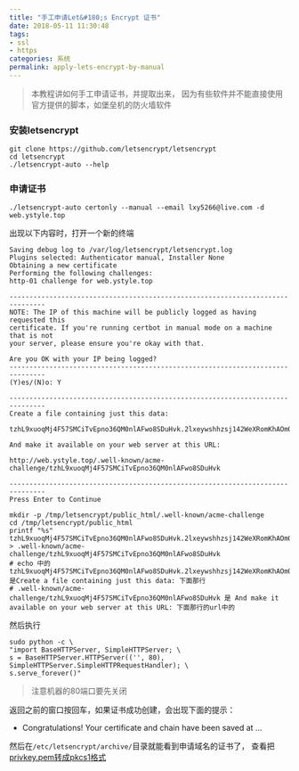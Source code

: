 ```yaml
---
title: "手工申请Let&#180;s Encrypt 证书"
date: 2018-05-11 11:30:48
tags:
- ssl
- https
categories: 系统
permalink: apply-lets-encrypt-by-manual
---
```


>本教程讲如何手工申请证书，并提取出来， 因为有些软件并不能直接使用官方提供的脚本，如堡垒机的防火墙软件

### 安装letsencrypt
```shell
git clone https://github.com/letsencrypt/letsencrypt
cd letsencrypt
./letsencrypt-auto --help
```

### 申请证书
```shell
./letsencrypt-auto certonly --manual --email lxy5266@live.com -d web.ystyle.top
```

出现以下内容时，打开一个新的终端

```text
Saving debug log to /var/log/letsencrypt/letsencrypt.log
Plugins selected: Authenticator manual, Installer None
Obtaining a new certificate
Performing the following challenges:
http-01 challenge for web.ystyle.top

-------------------------------------------------------------------------------
NOTE: The IP of this machine will be publicly logged as having requested this
certificate. If you're running certbot in manual mode on a machine that is not
your server, please ensure you're okay with that.

Are you OK with your IP being logged?
-------------------------------------------------------------------------------
(Y)es/(N)o: Y

-------------------------------------------------------------------------------
Create a file containing just this data:

tzhL9xuoqMj4F57SMCiTvEpno36QM0nlAFwo8SDuHvk.2lxeywshhzsj142WeXRomKhAOmOFM5Iwlkbc5z1jljc

And make it available on your web server at this URL:

http://web.ystyle.top/.well-known/acme-challenge/tzhL9xuoqMj4F57SMCiTvEpno36QM0nlAFwo8SDuHvk

-------------------------------------------------------------------------------
Press Enter to Continue
```

```shell
mkdir -p /tmp/letsencrypt/public_html/.well-known/acme-challenge
cd /tmp/letsencrypt/public_html
printf "%s" tzhL9xuoqMj4F57SMCiTvEpno36QM0nlAFwo8SDuHvk.2lxeywshhzsj142WeXRomKhAOmOFM5Iwlkbc5z1jljc > .well-known/acme-challenge/tzhL9xuoqMj4F57SMCiTvEpno36QM0nlAFwo8SDuHvk
# echo 中的 tzhL9xuoqMj4F57SMCiTvEpno36QM0nlAFwo8SDuHvk.2lxeywshhzsj142WeXRomKhAOmOFM5Iwlkbc5z1jljc 是Create a file containing just this data: 下面那行
# .well-known/acme-challenge/tzhL9xuoqMj4F57SMCiTvEpno36QM0nlAFwo8SDuHvk 是 And make it available on your web server at this URL: 下面那行的url中的
```

然后执行

```shell
sudo python -c \
"import BaseHTTPServer, SimpleHTTPServer; \
s = BaseHTTPServer.HTTPServer(('', 80), SimpleHTTPServer.SimpleHTTPRequestHandler); \
s.serve_forever()"
```
>注意机器的80端口要先关闭

返回之前的窗口按回车，如果证书成功创建，会出现下面的提示：
 - Congratulations! Your certificate and chain have been saved at ...

然后在`/etc/letsencrypt/archive/`目录就能看到申请域名的证书了， 查看把[privkey.pem转成pkcs1格式](/2018/05/11/Lets-Encrypt-convert-to-pkcs1/)
